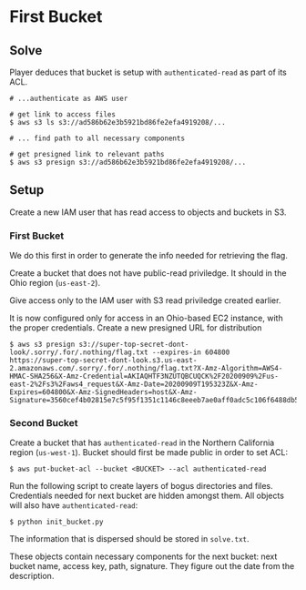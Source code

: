 
# First Bucket

## Solve

Player deduces that bucket is setup with `authenticated-read` as part of its ACL.

```
# ...authenticate as AWS user

# get link to access files
$ aws s3 ls s3://ad586b62e3b5921bd86fe2efa4919208/...

# ... find path to all necessary components

# get presigned link to relevant paths
$ aws s3 presign s3://ad586b62e3b5921bd86fe2efa4919208/...
```

## Setup

Create a new IAM user that has read access to objects and buckets in S3.

### First Bucket

We do this first in order to generate the info needed for retrieving the flag.

Create a bucket that does not have public-read priviledge. It should in the Ohio region (`us-east-2`).

Give access only to the IAM user with S3 read priviledge created earlier.

It is now configured only for access in an Ohio-based EC2 instance, with the proper credentials. Create a new presigned URL for distribution

```
$ aws s3 presign s3://super-top-secret-dont-look/.sorry/.for/.nothing/flag.txt --expires-in 604800
https://super-top-secret-dont-look.s3.us-east-2.amazonaws.com/.sorry/.for/.nothing/flag.txt?X-Amz-Algorithm=AWS4-HMAC-SHA256&X-Amz-Credential=AKIAQHTF3NZUTQBCUQCK%2F20200909%2Fus-east-2%2Fs3%2Faws4_request&X-Amz-Date=20200909T195323Z&X-Amz-Expires=604800&X-Amz-SignedHeaders=host&X-Amz-Signature=3560cef4b02815e7c5f95f1351c1146c8eeeb7ae0aff0adc5c106f6488db5b6b
```

### Second Bucket

Create a bucket that has `authenticated-read` in the Northern California region (`us-west-1`). Bucket should first
be made public in order to set ACL:

```
$ aws put-bucket-acl --bucket <BUCKET> --acl authenticated-read
```

Run the following script to create layers of bogus directories and files. Credentials needed for next bucket are hidden
amongst them. All objects will also have `authenticated-read`:

```
$ python init_bucket.py
```

The information that is dispersed should be stored in `solve.txt`.

These objects contain necessary components for the next bucket: next bucket name, access key, path, signature. They figure out the date from the description.

